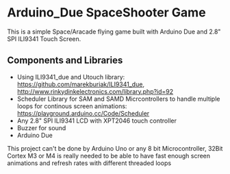 # Arduino_Due SpaceShooter Game
This is a simple Space/Aracade flying game built with Arduino Due and 2.8" SPI ILI9341 Touch Screen.
## Components and Libraries
* Using ILI9341_due and Utouch library: https://github.com/marekburiak/ILI9341_due, http://www.rinkydinkelectronics.com/library.php?id=92
* Scheduler Library for SAM and SAMD Micrcontrollers to handle multiple loops for continous screen animations: https://playground.arduino.cc/Code/Scheduler
* Any 2.8" SPI ILI9341 LCD with XPT2046 touch controller
* Buzzer for sound
* Arduino Due

This project can't be done by Arduino Uno or any 8 bit Microcontroller, 32Bit Cortex M3 or M4 is really needed to be able to have fast enough screen animations and refresh rates with different threaded loops
